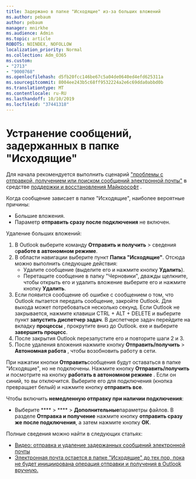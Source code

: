 ```yaml
---
title: Задержано в папке "Исходящие" из-за больших вложений
ms.author: pebaum
author: pebaum
manager: mnirkhe
ms.audience: Admin
ms.topic: article
ROBOTS: NOINDEX, NOFOLLOW
localization_priority: Normal
ms.collection: Adm_O365
ms.custom:
- "2713"
- "9000768"
ms.openlocfilehash: d5fb20fcc146be67c5a04de0640ed4efd625311a
ms.sourcegitcommit: 8004ee243b5c68ff9532224a2e6c69dda0abbd0b
ms.translationtype: MT
ms.contentlocale: ru-RU
ms.lasthandoff: 10/10/2019
ms.locfileid: "37441318"
---
```

# <a name="fix-messages-that-are-stuck-in-the-outbox"></a>Устранение сообщений, задержанных в папке "Исходящие"

Для начала рекомендуется выполнить сценарий ["проблемы с отправкой, получением или поиском сообщений электронной почты"](https://aka.ms/SaRA-OutlookSendReceive) в средстве [поддержки и восстановления Майкрософт](https://diagnostics.office.com/#/) .

Когда сообщение зависает в папке "Исходящие", наиболее вероятные причины:
- Большие вложения.
- Параметр **отправить сразу после подключения** не включен.

Удаление больших вложений: 

1. В Outlook выберите команду **Отправить и получить** > сведения о**работе в автономном режиме**. 
2. В области навигации выберите пункт **Папка "Исходящие"**. Отсюда можно выполнить следующие действия: 
    - Удалите сообщение (выделите его и нажмите кнопку **Удалить**).
    - Перетащите сообщение в папку "Черновики", дважды щелкните, чтобы открыть его и удалить вложение выберите его и нажмите кнопку **Удалить**.
3. Если появится сообщение об ошибке с сообщением о том, что Outlook пытается передать сообщение, закройте Outlook. Для выхода может потребоваться несколько секунд. Если Outlook не закрывается, нажмите клавиши CTRL + ALT + DELETE и выберите пункт **запустить диспетчер задач**. В диспетчере задач перейдите на вкладку **процессы** , прокрутите вниз до Outlook. exe и выберите **завершить процесс**.
4. После закрытия Outlook перезапустите его и повторите шаги 2 и 3. 
5. После удаления вложения нажмите кнопку **Отправить/получить** > **Автономная работа** , чтобы возобновить работу в сети. 

При нажатии кнопки **Отправить**сообщения будут оставаться в папке "Исходящие", но не подключены. Нажмите кнопку **Отправить/получить** и посмотрите на кнопку **работать в автономном режиме** . Если он синий, то вы отключится. Выберите его для подключения (кнопка превращает белый) и нажмите кнопку **отправить все**.
 
Чтобы включить **немедленную отправку при наличии подключения**:
 
- Выберите **** > **** >  **Дополнительные**параметры файлов.
В разделе **Отправка и получение** нажмите кнопку **отправить сразу же после подключения**, а затем нажмите кнопку **ОК**.
 
Полные сведения можно найти в следующих статьях:
- [Видео: отправка и удаление задержанных сообщений электронной почты](https://support.office.com/article/Video-Send-or-delete-an-email-stuck-in-your-outbox-26d5d34a-4e5f-444a-a9e8-44db04a94dec) 
- [Электронная почта остается в папке "Исходящие" до тех пор, пока не будет инициирована операция отправки и получения в Outlook вручную.](https://support.microsoft.com/help/2797572/email-stays-in-the-outbox-folder-until-you-manually-initiate-a-send-re)
